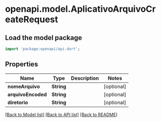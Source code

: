 # openapi.model.AplicativoArquivoCreateRequest

## Load the model package
```dart
import 'package:openapi/api.dart';
```

## Properties
Name | Type | Description | Notes
------------ | ------------- | ------------- | -------------
**nomeArquivo** | **String** |  | [optional] 
**arquivoEncoded** | **String** |  | [optional] 
**diretorio** | **String** |  | [optional] 

[[Back to Model list]](../README.md#documentation-for-models) [[Back to API list]](../README.md#documentation-for-api-endpoints) [[Back to README]](../README.md)


